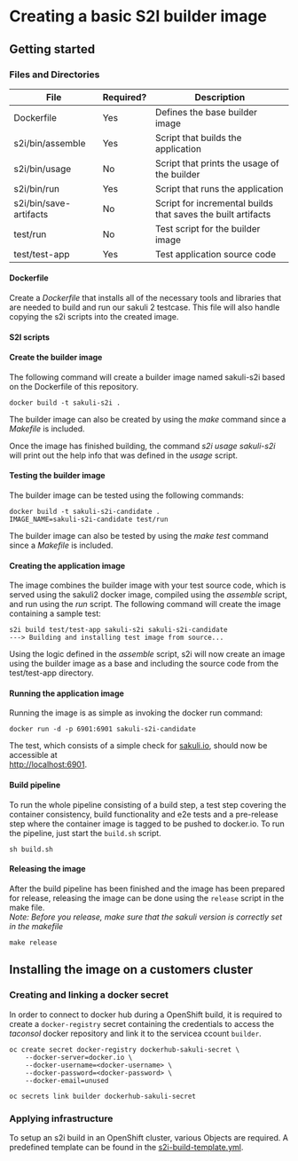 # Creating a basic S2I builder image  

## Getting started  

### Files and Directories  
| File                   | Required? | Description                                                  |
|------------------------|-----------|--------------------------------------------------------------|
| Dockerfile             | Yes       | Defines the base builder image                               |
| s2i/bin/assemble       | Yes       | Script that builds the application                           |
| s2i/bin/usage          | No        | Script that prints the usage of the builder                  |
| s2i/bin/run            | Yes       | Script that runs the application                             |
| s2i/bin/save-artifacts | No        | Script for incremental builds that saves the built artifacts |
| test/run               | No        | Test script for the builder image                            |
| test/test-app          | Yes       | Test application source code                                 |

#### Dockerfile
Create a *Dockerfile* that installs all of the necessary tools and libraries that are needed to build and run our 
sakuli 2 testcase.  This file will also handle copying the s2i scripts into the created image.

#### S2I scripts

#### Create the builder image
The following command will create a builder image named sakuli-s2i based on the Dockerfile of this repository.
```
docker build -t sakuli-s2i .
```
The builder image can also be created by using the *make* command since a *Makefile* is included.

Once the image has finished building, the command *s2i usage sakuli-s2i* will print out the help info that was defined
in the *usage* script.

#### Testing the builder image
The builder image can be tested using the following commands:
```
docker build -t sakuli-s2i-candidate .
IMAGE_NAME=sakuli-s2i-candidate test/run
```
The builder image can also be tested by using the *make test* command since a *Makefile* is included.

#### Creating the application image
The image combines the builder image with your test source code, which is served using the sakuli2 docker image,
compiled using the *assemble* script, and run using the *run* script.
The following command will create the image containing a sample test:
```
s2i build test/test-app sakuli-s2i sakuli-s2i-candidate
---> Building and installing test image from source...
```
Using the logic defined in the *assemble* script, s2i will now create an image using the builder image as a base and
including the source code from the test/test-app directory. 

#### Running the application image
Running the image is as simple as invoking the docker run command:
```
docker run -d -p 6901:6901 sakuli-s2i-candidate
```
The test, which consists of a simple check for [sakuli.io](https://sakuli.io), should now be accessible at  
[http://localhost:6901](http://localhost:6901?password=vncpassword).

#### Build pipeline
To run the whole pipeline consisting of a build step, a test step covering the container consistency, build 
functionality and e2e tests and a pre-release step where the container image is tagged to be pushed to docker.io.
To run the pipeline, just start the `build.sh` script.
```shell script
sh build.sh
```

#### Releasing the image
After the build pipeline has been finished and the image has been prepared for release, releasing the image can be done
using the `release` script in the make file.  
_Note: Before you release, make sure that the sakuli version is correctly set in the makefile_
```shell script
make release
```
 
 
## Installing the image on a customers cluster

### Creating and linking a docker secret
In order to connect to docker hub during a OpenShift build, it is required to create a `docker-registry` secret
containing the credentials to access the _taconsol_ docker repository and link it to the servicea ccount `builder`.
```shell script
oc create secret docker-registry dockerhub-sakuli-secret \
    --docker-server=docker.io \
    --docker-username=<docker-username> \
    --docker-password=<docker-password> \
    --docker-email=unused

oc secrets link builder dockerhub-sakuli-secret
```

### Applying infrastructure
To setup an s2i build in an OpenShift cluster, various Objects are required. A predefined template can be found in the
[s2i-build-template.yml](s2i-build-template.yml).